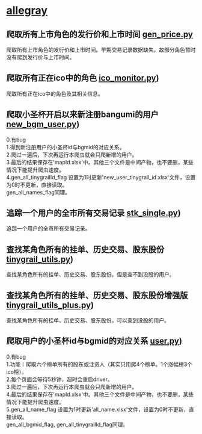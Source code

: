 # [allegray](https://bgm.tv/user/allegray)

## 爬取所有上市角色的发行价和上市时间 [gen_price.py](https://github.com/sanyifund/scripts/tree/master/python/gen_price.py)
爬取所有上市角色的发行价和上市时间。早期交易记录数据缺失，故部分角色暂时没有爬到发行价与上市时间。

## 爬取所有正在ico中的角色 [ico_monitor.py](https://github.com/sanyifund/scripts/tree/master/python/ico_monitor.py))
爬取所有正在ico中的角色及其相关信息。

## 爬取小圣杯开启以来新注册bangumi的用户 [new_bgm_user.py](https://github.com/sanyifund/scripts/tree/master/python/new_bgm_user.py.py))
0.有bug  
1.得到新注册用户的小圣杯id与bgmid的对应关系。  
2.爬过一遍后，下次再运行本爬虫就会只爬新增的用户。  
3.最后的结果保存在'mapId.xlsx'中。其他三个文件是中间产物，也不要删，某些情况下能提升爬虫速度。  
4.gen_all_tinygrailId_flag 设置为1时更新'new_user_tinygrail_id.xlsx'文件，设置为0时不更新，直接读取。  
  gen_all_names_flag同理。

## 追踪一个用户的全市所有交易记录 [stk_single.py](https://github.com/sanyifund/scripts/tree/master/python/stk_single.py))
追踪一个用户的全市所有交易记录。

## 查找某角色所有的挂单、历史交易、股东股份 [tinygrail_utils.py](https://github.com/sanyifund/scripts/tree/master/python/tinygrail_utils.py))
查找某角色所有的挂单、历史交易、股东股份。但是查不到没股的用户。

## 查找某角色所有的挂单、历史交易、股东股份增强版 [tinygrail_utils_plus.py](https://github.com/sanyifund/scripts/tree/master/python/tinygrail_utils_plus.py))
查找某角色所有的挂单、历史交易、股东股份。可以查到没股的用户。

## 爬取用户的小圣杯id与bgmid的对应关系 [user.py](https://github.com/sanyifund/scripts/tree/master/python/user.py))
0.有bug  
1.功能：爬取六个榜单所有的股东或注资人（其实只用爬4个榜单。1个涨幅榜3个ico榜）。  
2.每个页面会等待5秒钟，超时会重启driver。  
3.爬过一遍后，下次再运行本爬虫就会只爬新增的用户。  
4.最后的结果保存在'mapId.xlsx'中。其他三个文件是中间产物，也不要删，某些情况下能提升爬虫速度。  
5.gen_all_name_flag 设置为1时更新'all_name.xlsx'文件，设置为0时不更新，直接读取。  
  gen_all_bgmid_flag, gen_all_tinygrailId_flag同理。  







